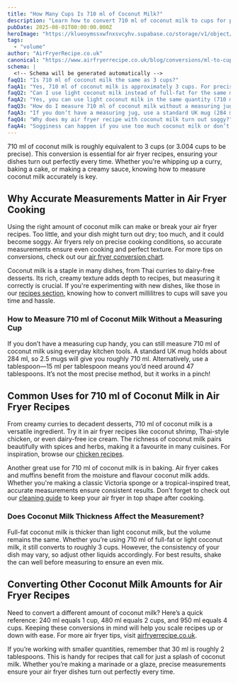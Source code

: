```yaml
---
title: "How Many Cups Is 710 ml of Coconut Milk?"
description: "Learn how to convert 710 ml of coconut milk to cups for perfect air fryer recipes every time. Simple, accurate, and hassle-free!"
pubDate: 2025-08-01T00:00:00.000Z
heroImage: "https://klueoymssxwfnxsvcyhv.supabase.co/storage/v1/object/public/Shmucket/how-many-cups-is-710-ml-of-coconut-milk.webp"
tags:
  - "volume"
author: "AirFryerRecipe.co.uk"
canonical: "https://www.airfryerrecipe.co.uk/blog/conversions/ml-to-cups/how-many-cups-is-710-ml-of-coconut-milk"
schema: |
  <!-- Schema will be generated automatically -->
faqQ1: "Is 710 ml of coconut milk the same as 3 cups?"
faqA1: "Yes, 710 ml of coconut milk is approximately 3 cups. For precise measurements, it’s 3.004 cups, but 3 cups works perfectly in most recipes. This conversion is especially useful for air fryer cooking, where accuracy matters."
faqQ2: "Can I use light coconut milk instead of full-fat for the same measurement?"
faqA2: "Yes, you can use light coconut milk in the same quantity (710 ml equals roughly 3 cups). However, light coconut milk has a thinner consistency, so your dish may be less creamy. Adjust other liquids if needed for the desired texture."
faqQ3: "How do I measure 710 ml of coconut milk without a measuring jug?"
faqA3: "If you don’t have a measuring jug, use a standard UK mug (284 ml) or tablespoons. Two and a half mugs equal roughly 710 ml, or about 47 tablespoons. While not as precise, it’s a handy workaround for quick measurements."
faqQ4: "Why does my air fryer recipe with coconut milk turn out soggy?"
faqA4: "Sogginess can happen if you use too much coconut milk or don’t adjust cooking times. Air fryers need less liquid than traditional ovens. Stick to the 710 ml (3 cups) measurement and check food frequently to avoid overcooking."
---
```

<p>710 ml of coconut milk is roughly equivalent to 3 cups (or 3.004 cups to be precise). This conversion is essential for air fryer recipes, ensuring your dishes turn out perfectly every time. Whether you're whipping up a curry, baking a cake, or making a creamy sauce, knowing how to measure coconut milk accurately is key.</p>  

<h2>Why Accurate Measurements Matter in Air Fryer Cooking</h2>  
<p>Using the right amount of coconut milk can make or break your air fryer recipes. Too little, and your dish might turn out dry; too much, and it could become soggy. Air fryers rely on precise cooking conditions, so accurate measurements ensure even cooking and perfect texture. For more tips on conversions, check out our <a href=https://www.airfryerrecipe.co.uk/air-fryer-conversion-chart>air fryer conversion chart</a>.</p>  

<p>Coconut milk is a staple in many dishes, from Thai curries to dairy-free desserts. Its rich, creamy texture adds depth to recipes, but measuring it correctly is crucial. If you're experimenting with new dishes, like those in our <a href=https://www.airfryerrecipe.co.uk/recipes>recipes section</a>, knowing how to convert millilitres to cups will save you time and hassle.</p>  

<h3>How to Measure 710 ml of Coconut Milk Without a Measuring Cup</h3>  
<p>If you don’t have a measuring cup handy, you can still measure 710 ml of coconut milk using everyday kitchen tools. A standard UK mug holds about 284 ml, so 2.5 mugs will give you roughly 710 ml. Alternatively, use a tablespoon—15 ml per tablespoon means you’d need around 47 tablespoons. It’s not the most precise method, but it works in a pinch!</p>  

<h2>Common Uses for 710 ml of Coconut Milk in Air Fryer Recipes</h2>  
<p>From creamy curries to decadent desserts, 710 ml of coconut milk is a versatile ingredient. Try it in air fryer recipes like coconut shrimp, Thai-style chicken, or even dairy-free ice cream. The richness of coconut milk pairs beautifully with spices and herbs, making it a favourite in many cuisines. For inspiration, browse our <a href=https://www.airfryerrecipe.co.uk/recipe-category/chicken>chicken recipes</a>.</p>  

<p>Another great use for 710 ml of coconut milk is in baking. Air fryer cakes and muffins benefit from the moisture and flavour coconut milk adds. Whether you're making a classic Victoria sponge or a tropical-inspired treat, accurate measurements ensure consistent results. Don’t forget to check out our <a href=https://www.airfryerrecipe.co.uk/air-fryer-cleaner>cleaning guide</a> to keep your air fryer in top shape after cooking.</p>  

<h3>Does Coconut Milk Thickness Affect the Measurement?</h3>  
<p>Full-fat coconut milk is thicker than light coconut milk, but the volume remains the same. Whether you’re using 710 ml of full-fat or light coconut milk, it still converts to roughly 3 cups. However, the consistency of your dish may vary, so adjust other liquids accordingly. For best results, shake the can well before measuring to ensure an even mix.</p>  

<h2>Converting Other Coconut Milk Amounts for Air Fryer Recipes</h2>  
<p>Need to convert a different amount of coconut milk? Here’s a quick reference: 240 ml equals 1 cup, 480 ml equals 2 cups, and 950 ml equals 4 cups. Keeping these conversions in mind will help you scale recipes up or down with ease. For more air fryer tips, visit <a href=https://www.airfryerrecipe.co.uk>airfryerrecipe.co.uk</a>.</p>  

<p>If you’re working with smaller quantities, remember that 30 ml is roughly 2 tablespoons. This is handy for recipes that call for just a splash of coconut milk. Whether you’re making a marinade or a glaze, precise measurements ensure your air fryer dishes turn out perfectly every time.</p>
